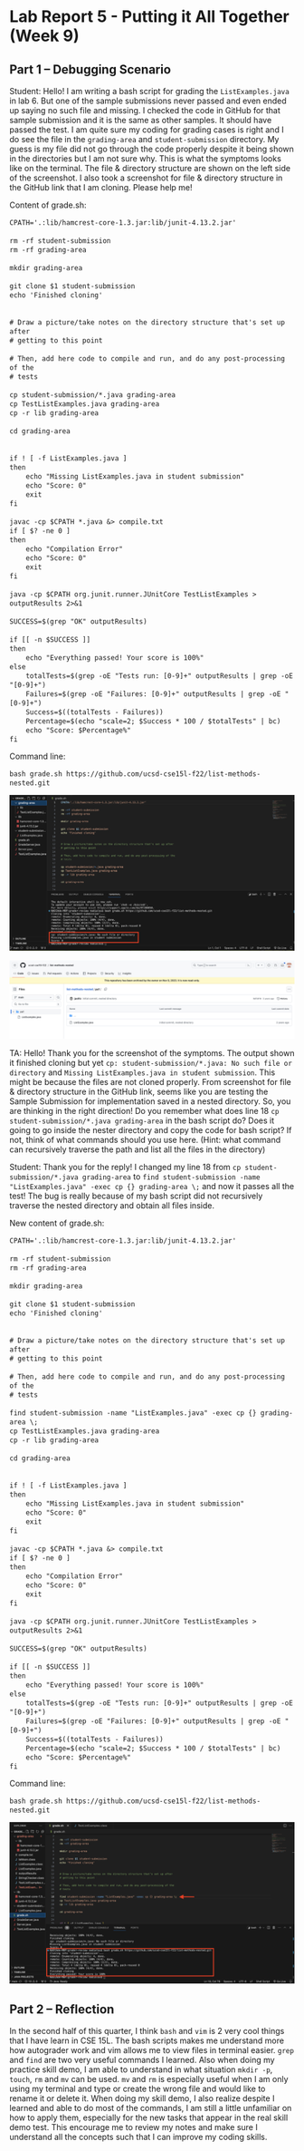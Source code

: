 # Lab Report 5 - Putting it All Together (Week 9)

## Part 1 – Debugging Scenario

Student: Hello! I am writing a bash script for grading the `ListExamples.java` in lab 6. But one of the sample submissions never passed and even ended up saying no such file and missing. I checked the code in GitHub for that sample submission and it is the same as other samples. It should have passed the test. I am quite sure my coding for grading cases is right and I do see the file in the `grading-area` and `student-submission` directory. My guess is my file did not go through the code properly despite it being shown in the directories but I am not sure why. This is what the symptoms looks like on the terminal. The file & directory structure are shown on the left side of the screenshot. I also took a screenshot for file & directory structure in the GitHub link that I am cloning. Please help me!

Content of grade.sh:

```
CPATH='.:lib/hamcrest-core-1.3.jar:lib/junit-4.13.2.jar'

rm -rf student-submission
rm -rf grading-area

mkdir grading-area

git clone $1 student-submission
echo 'Finished cloning'


# Draw a picture/take notes on the directory structure that's set up after
# getting to this point

# Then, add here code to compile and run, and do any post-processing of the
# tests

cp student-submission/*.java grading-area
cp TestListExamples.java grading-area 
cp -r lib grading-area

cd grading-area


if ! [ -f ListExamples.java ]
then 
    echo "Missing ListExamples.java in student submission"
    echo "Score: 0"
    exit
fi

javac -cp $CPATH *.java &> compile.txt 
if [ $? -ne 0 ]
then
    echo "Compilation Error"
    echo "Score: 0"
    exit
fi

java -cp $CPATH org.junit.runner.JUnitCore TestListExamples > outputResults 2>&1

SUCCESS=$(grep "OK" outputResults)

if [[ -n $SUCCESS ]]
then 
    echo "Everything passed! Your score is 100%"
else
    totalTests=$(grep -oE "Tests run: [0-9]+" outputResults | grep -oE "[0-9]+")
    Failures=$(grep -oE "Failures: [0-9]+" outputResults | grep -oE "[0-9]+")
    Success=$((totalTests - Failures))
    Percentage=$(echo "scale=2; $Success * 100 / $totalTests" | bc)
    echo "Score: $Percentage%"
fi
```

Command line:

```
bash grade.sh https://github.com/ucsd-cse15l-f22/list-methods-nested.git
```

![Image](Image/Bug.png)

![Image](Image/link.png)

TA: Hello! Thank you for the screenshot of the symptoms. The output shown it finished cloning but yet `cp: student-submission/*.java: No such file or directory` and
`Missing ListExamples.java in student submission`. This might be because the files are not cloned properly. From screenshot for file & directory structure in the GitHub link, seems like you are testing the Sample Submission for implementation saved in a nested directory. So, you are thinking in the right direction! Do you remember what does line 18 `cp student-submission/*.java grading-area` in the bash script do? Does it going to go inside the nester directory and copy the code for bash script? If not, think of what commands should you use here. (Hint: what command can recursively traverse the path and list all the files in the directory) 


Student: Thank you for the reply! I changed my line 18 from `cp student-submission/*.java grading-area` to `find student-submission -name "ListExamples.java" -exec cp {} grading-area \;` and now it passes all the test! The bug is really because of my bash script did not recursively traverse the nested directory and obtain all files inside.

New content of grade.sh:

```
CPATH='.:lib/hamcrest-core-1.3.jar:lib/junit-4.13.2.jar'

rm -rf student-submission
rm -rf grading-area

mkdir grading-area

git clone $1 student-submission
echo 'Finished cloning'


# Draw a picture/take notes on the directory structure that's set up after
# getting to this point

# Then, add here code to compile and run, and do any post-processing of the
# tests

find student-submission -name "ListExamples.java" -exec cp {} grading-area \;
cp TestListExamples.java grading-area 
cp -r lib grading-area

cd grading-area


if ! [ -f ListExamples.java ]
then 
    echo "Missing ListExamples.java in student submission"
    echo "Score: 0"
    exit
fi

javac -cp $CPATH *.java &> compile.txt 
if [ $? -ne 0 ]
then
    echo "Compilation Error"
    echo "Score: 0"
    exit
fi

java -cp $CPATH org.junit.runner.JUnitCore TestListExamples > outputResults 2>&1

SUCCESS=$(grep "OK" outputResults)

if [[ -n $SUCCESS ]]
then 
    echo "Everything passed! Your score is 100%"
else
    totalTests=$(grep -oE "Tests run: [0-9]+" outputResults | grep -oE "[0-9]+")
    Failures=$(grep -oE "Failures: [0-9]+" outputResults | grep -oE "[0-9]+")
    Success=$((totalTests - Failures))
    Percentage=$(echo "scale=2; $Success * 100 / $totalTests" | bc)
    echo "Score: $Percentage%"
fi
```

Command line:

```
bash grade.sh https://github.com/ucsd-cse15l-f22/list-methods-nested.git
```

![Image](Image/fix.png)

## Part 2 – Reflection

In the second half of this quarter, I think `bash` and `vim` is 2 very cool things that I have learn in CSE 15L. The bash scripts makes me understand more how autograder work and vim allows me to view files in terminal easier. `grep` and `find` are two very useful commands I learned. Also when doing my practice skill demo, I am able to understand in what situation `mkdir -p`, `touch`, `rm` and `mv` can be used. `mv` and `rm` is especially useful when I am only using my terminal and type or create the wrong file and would like to rename it or delete it. When doing my skill demo, I also realize despite I learned and able to do most of the commands, I am still a little unfamiliar on how to apply them, especially for the new tasks that appear in the real skill demo test. This encourage me to review my notes and make sure I understand all the concepts such that I can improve my coding skills.
